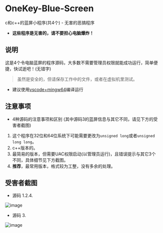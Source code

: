 # OneKey-Blue-Screen
c和c++的蓝屏小程序(共4个) - 无害的恶搞程序

- **这些程序是无害的，请不要担心电脑爆炸！**

说明
---
这是4个令电脑蓝屏的程序源码，大多数不需要管理员权限就能成功运行，简单便捷，快试逝吧！(无错字)

> 虽然是安全的，但请保存工作中的文件，或者在虚拟机里测试。

- 建议使用[vscode+mingw64](https://code.visualstudio.com/docs/cpp/config-mingw)编译运行

注意事项
---
- 4种源码的注意事项和区别 (其中源码3的蓝屏信息与其它不同，请见下方的受害者截图)
1. 这个程序在32位和64位系统下可能需要更改为`unsigned long`或者`unsigned long long`。
2. c++版本的。
3. 最简易的版本，但需要UAC权限启动(以管理员运行)，且错误提示与其它3个不同，具体细节见下方截图。
4. **推荐**，最常用版本，格式较为工整，没有多余的处理。

受害者截图
---
- 源码 1.2.4.

![image](https://user-images.githubusercontent.com/59364024/157046639-b463cf75-5b72-49d7-b8bb-ac4c068570ab.png)

- 源码 3.

![image](https://user-images.githubusercontent.com/59364024/157046682-53d0f714-335f-4ead-aa49-b4fff39cc7ca.png)
